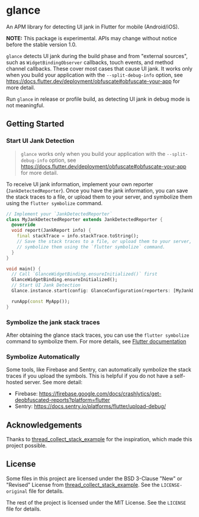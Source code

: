 # glance

An APM library for detecting UI jank in Flutter for mobile (Android/iOS).

**NOTE:** This package is experimental. APIs may change without notice before the stable version 1.0.

`glance` detects UI jank during the build phase and from "external sources", such as `WidgetBindingObserver` callbacks, touch events, and method channel callbacks. These cover most cases that cause UI jank. It works only when you build your application with the `--split-debug-info` option, see https://docs.flutter.dev/deployment/obfuscate#obfuscate-your-app for more detail. 

Run `glance` in release or profile build, as detecting UI jank in debug mode is not meaningful.

## Getting Started

### Start UI Jank Detection

> `glance` works only when you build your application with the `--split-debug-info` option, see https://docs.flutter.dev/deployment/obfuscate#obfuscate-your-app for more detail. 

To receive UI jank information, implement your own reporter (`JankDetectedReporter`). Once you have the jank information, you can save the stack traces to a file, or upload them to your server, and symbolize them using the `flutter symbolize` command.

```dart
// Implement your `JankDetectedReporter`
class MyJankDetectedReporter extends JankDetectedReporter {
  @override
  void report(JankReport info) {
    final stackTrace = info.stackTrace.toString();
    // Save the stack traces to a file, or upload them to your server,
    // symbolize them using the `flutter symbolize` command.
  }
}

void main() {
  // Call `GlanceWidgetBinding.ensureInitialized()` first
  GlanceWidgetBinding.ensureInitialized();
  // Start UI Jank Detection
  Glance.instance.start(config: GlanceConfiguration(reporters: [MyJankDetectedReporter()]));

  runApp(const MyApp());
}
```

### Symbolize the jank stack traces

After obtaining the glance stack traces, you can use the `flutter symbolize` command to symbolize them. For more details, see [Flutter documentation](https://docs.flutter.dev/deployment/obfuscate#read-an-obfuscated-stack-trace)

### Symbolize Automatically
Some tools, like Firebase and Sentry, can automatically symbolize the stack traces if you upload the symbols. This is helpful if you do not have a self-hosted server.
See more detail:
- Firebase: https://firebase.google.com/docs/crashlytics/get-deobfuscated-reports?platform=flutter
- Sentry: https://docs.sentry.io/platforms/flutter/upload-debug/

## Acknowledgements

Thanks to [thread_collect_stack_example](https://github.com/mraleph/thread_collect_stack_example) for the inspiration, which made this project possible.

## License

Some files in this project are licensed under the BSD 3-Clause "New" or "Revised" License from [thread_collect_stack_example](https://github.com/mraleph/thread_collect_stack_example). See the `LICENSE-original` file for details.

The rest of the project is licensed under the MIT License. See the `LICENSE` file for details.
